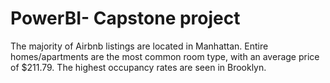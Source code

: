 # PowerBI- Capstone project
 The majority of Airbnb listings are located in Manhattan.
 Entire homes/apartments are the most common room type, with an average price of $211.79.
 The highest occupancy rates are seen in Brooklyn.
